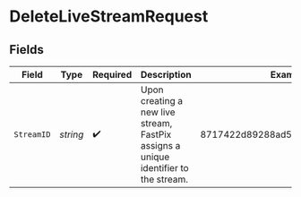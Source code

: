 # DeleteLiveStreamRequest


## Fields

| Field                                                                               | Type                                                                                | Required                                                                            | Description                                                                         | Example                                                                             |
| ----------------------------------------------------------------------------------- | ----------------------------------------------------------------------------------- | ----------------------------------------------------------------------------------- | ----------------------------------------------------------------------------------- | ----------------------------------------------------------------------------------- |
| `StreamID`                                                                          | *string*                                                                            | :heavy_check_mark:                                                                  | Upon creating a new live stream, FastPix assigns a unique identifier to the stream. | 8717422d89288ad5958d4a86e9afe2a2                                                    |